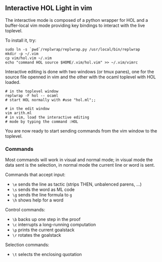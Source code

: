 ## Interactive HOL Light in vim

The interactive mode is composed of a python wrapper for
HOL and a buffer-local vim mode providing key bindings
to interact with the live toplevel.

To install it, try:

    sudo ln -s `pwd`/replwrap/replwrap.py /usr/local/bin/replwrap
    mkdir -p ~/.vim
    cp vim/hol.vim ~/.vim
    echo "command HOL source $HOME/.vim/hol.vim" >> ~/.vim/vimrc

Interactive editing is done with two windows (or tmux panes),
one for the source file openned in vim and the other with the
ocaml toplevel with HOL loaded.

    # in the toplevel window
    replwrap -F hol -- ocaml
    # start HOL normally with #use "hol.ml";;

    # in the edit window
    vim arith.ml
    # in vim, load the interactive editing
    # mode by typing the command :HOL

You are now ready to start sending commands from the vim window
to the toplevel.

### Commands

Most commands will work in visual and normal mode; in visual mode
the data sent is the selection, in normal mode the current line
or word is sent.

Commands that accept input:

  - `\e` sends the line as tactic (strips THEN, unbalenced parens, ...)
  - `\s` sends the word as ML code
  - `\g` sends the line formula to `g`
  - `\h` shows help for a word

Control commands:

  - `\b` backs up one step in the proof
  - `\c` interrupts a long-running computation
  - `\p` prints the current goalstack
  - `\r` rotates the goalstack

Selection commands:

  - `\t` selects the enclosing quotation
